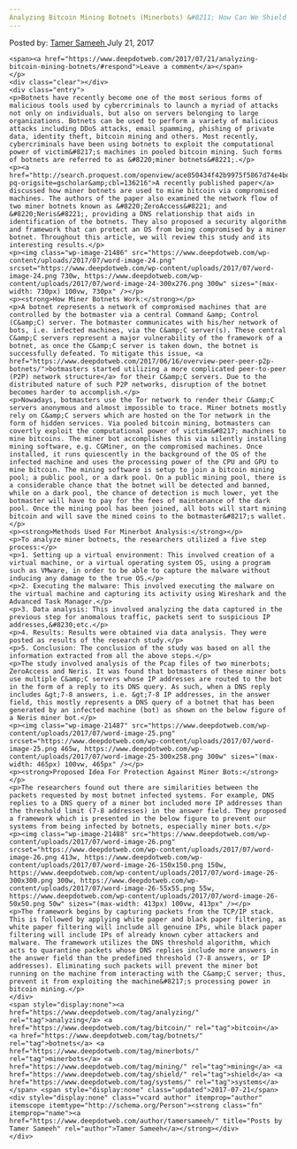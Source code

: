 ```yaml
---
Analyzing Bitcoin Mining Botnets (Minerbots) &#8211; How Can We Shield Our Systems Against Minerbots?
---
```

<article class="post-listing post-21476 post type-post status-publish format-standard has-post-thumbnail hentry category-deepdot-news tag-analyzing tag-bitcoin tag-botnets tag-minerbots tag-mining tag-shield tag-systems">
    <div class="post-inner">
    <p class="post-meta">
    <span>Posted by: <a href="https://www.deepdotweb.com/author/tamersameeh/" title="">Tamer Sameeh </a></span>
    <span>July 21, 2017</span>
    
    <span><a href="https://www.deepdotweb.com/2017/07/21/analyzing-bitcoin-mining-botnets/#respond">Leave a comment</a></span>
    </p>
    <div class="clear"></div>
    <div class="entry">
    <p>Botnets have recently become one of the most serious forms of malicious tools used by cybercriminals to launch a myriad of attacks not only on individuals, but also on servers belonging to large organizations. Botnets can be used to perform a variety of malicious attacks including DDoS attacks, email spamming, phishing of private data, identity theft, bitcoin mining and others. Most recently, cybercriminals have been using botnets to exploit the computational power of victim&#8217;s machines in pooled bitcoin mining. Such forms of botnets are referred to as &#8220;miner botnets&#8221;.</p>
    <p><a href="http://search.proquest.com/openview/ace850434f42b9975f5867d74e4bdace/1?pq-origsite=gscholar&amp;cbl=136216">A recently published paper</a> discussed how miner botnets are used to mine bitcoin via compromised machines. The authors of the paper also examined the network flow of two miner botnets known as &#8220;ZeroAccess&#8221; and &#8220;Neris&#8221;, providing a DNS relationship that aids in identification of the botnets. They also proposed a security algorithm and framework that can protect an OS from being compromised by a miner botnet. Throughout this article, we will review this study and its interesting results.</p>
    <p><img class="wp-image-21486" src="https://www.deepdotweb.com/wp-content/uploads/2017/07/word-image-24.png" srcset="https://www.deepdotweb.com/wp-content/uploads/2017/07/word-image-24.png 730w, https://www.deepdotweb.com/wp-content/uploads/2017/07/word-image-24-300x276.png 300w" sizes="(max-width: 730px) 100vw, 730px" /></p>
    <p><strong>How Miner Botnets Work:</strong></p>
    <p>A botnet represents a network of compromised machines that are controlled by the botmaster via a central Command &amp; Control (C&amp;C) server. The botmaster communicates with his/her network of bots, i.e. infected machines, via the C&amp;C server(s). These central C&amp;C servers represent a major vulnerability of the framework of a botnet, as once the C&amp;C server is taken down, the botnet is successfully defeated. To mitigate this issue, <a href="https://www.deepdotweb.com/2017/06/16/overview-peer-peer-p2p-botnets/">botmasters started utilizing a more complicated peer-to-peer (P2P) network structure</a> for their C&amp;C servers. Due to the distributed nature of such P2P networks, disruption of the botnet becomes harder to accomplish.</p>
    <p>Nowadays, botmasters use the Tor network to render their C&amp;C servers anonymous and almost impossible to trace. Miner botnets mostly rely on C&amp;C servers which are hosted on the Tor network in the form of hidden services. Via pooled bitcoin mining, botmasters can covertly exploit the computational power of victims&#8217; machines to mine bitcoins. The miner bot accomplishes this via silently installing mining software, e.g. CGMiner, on the compromised machines. Once installed, it runs quiescently in the background of the OS of the infected machine and uses the processing power of the CPU and GPU to mine bitcoin. The mining software is setup to join a bitcoin mining pool; a public pool, or a dark pool. On a public mining pool, there is a considerable chance that the botnet will be detected and banned, while on a dark pool, the chance of detection is much lower, yet the botmaster will have to pay for the fees of maintenance of the dark pool. Once the mining pool has been joined, all bots will start mining bitcoin and will save the mined coins to the botmaster&#8217;s wallet.</p>
    <p><strong>Methods Used For Minerbot Analysis:</strong></p>
    <p>To analyze miner botnets, the researchers utilized a five step process:</p>
    <p>1. Setting up a virtual environment: This involved creation of a virtual machine, or a virtual operating system OS, using a program such as VMware, in order to be able to capture the malware without inducing any damage to the true OS.</p>
    <p>2. Executing the malware: This involved executing the malware on the virtual machine and capturing its activity using Wireshark and the Advanced Task Manager.</p>
    <p>3. Data analysis: This involved analyzing the data captured in the previous step for anomalous traffic, packets sent to suspicious IP addresses,&#8230;etc.</p>
    <p>4. Results: Results were obtained via data analysis. They were posted as results of the research study.</p>
    <p>5. Conclusion: The conclusion of the study was based on all the information extracted from all the above steps.</p>
    <p>The study involved analysis of the Pcap files of two minerbots; ZeroAccess and Neris. It was found that botmasters of these miner bots use multiple C&amp;C servers whose IP addresses are routed to the bot in the form of a reply to its DNS query. As such, when a DNS reply includes &gt;7-8 answers, i.e. &gt;7-8 IP addresses, in the answer field, this mostly represents a DNS query of a botnet that has been generated by an infected machine (bot) as shown on the below figure of a Neris miner bot.</p>
    <p><img class="wp-image-21487" src="https://www.deepdotweb.com/wp-content/uploads/2017/07/word-image-25.png" srcset="https://www.deepdotweb.com/wp-content/uploads/2017/07/word-image-25.png 465w, https://www.deepdotweb.com/wp-content/uploads/2017/07/word-image-25-300x258.png 300w" sizes="(max-width: 465px) 100vw, 465px" /></p>
    <p><strong>Proposed Idea For Protection Against Miner Bots:</strong></p>
    <p>The researchers found out there are similarities between the packets requested by most botnet infected systems. For example, DNS replies to a DNS query of a miner bot included more IP addresses than the threshold limit (7-8 addresses) in the answer field. They proposed a framework which is presented in the below figure to prevent our systems from being infected by botnets, especially miner bots.</p>
    <p><img class="wp-image-21488" src="https://www.deepdotweb.com/wp-content/uploads/2017/07/word-image-26.png" srcset="https://www.deepdotweb.com/wp-content/uploads/2017/07/word-image-26.png 413w, https://www.deepdotweb.com/wp-content/uploads/2017/07/word-image-26-150x150.png 150w, https://www.deepdotweb.com/wp-content/uploads/2017/07/word-image-26-300x300.png 300w, https://www.deepdotweb.com/wp-content/uploads/2017/07/word-image-26-55x55.png 55w, https://www.deepdotweb.com/wp-content/uploads/2017/07/word-image-26-50x50.png 50w" sizes="(max-width: 413px) 100vw, 413px" /></p>
    <p>The framework begins by capturing packets from the TCP/IP stack. This is followed by applying white paper and black paper filtering, as white paper filtering will include all genuine IPs, while black paper filtering will include IPs of already known cyber attackers and malware. The framework utilizes the DNS threshold algorithm, which acts to quarantine packets whose DNS replies include more answers in the answer field than the predefined threshold (7-8 answers, or IP addresses). Eliminating such packets will prevent the miner bot running on the machine from interacting with the C&amp;C server; thus, prevent it from exploiting the machine&#8217;s processing power in bitcoin mining.</p>
    </div>
    <span style="display:none"><a href="https://www.deepdotweb.com/tag/analyzing/" rel="tag">analyzing</a> <a href="https://www.deepdotweb.com/tag/bitcoin/" rel="tag">bitcoin</a> <a href="https://www.deepdotweb.com/tag/botnets/" rel="tag">botnets</a> <a href="https://www.deepdotweb.com/tag/minerbots/" rel="tag">minerbots</a> <a href="https://www.deepdotweb.com/tag/mining/" rel="tag">mining</a> <a href="https://www.deepdotweb.com/tag/shield/" rel="tag">shield</a> <a href="https://www.deepdotweb.com/tag/systems/" rel="tag">systems</a></span> <span style="display:none" class="updated">2017-07-21</span>
    <div style="display:none" class="vcard author" itemprop="author" itemscope itemtype="http://schema.org/Person"><strong class="fn" itemprop="name"><a href="https://www.deepdotweb.com/author/tamersameeh/" title="Posts by Tamer Sameeh" rel="author">Tamer Sameeh</a></strong></div>
    </div>
</article>

